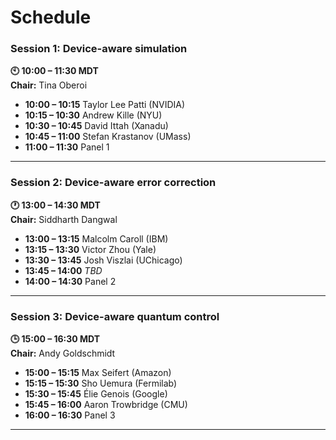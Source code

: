# Schedule

### Session 1: Device-aware simulation
**🕙 10:00 – 11:30 MDT**  
**Chair:** Tina Oberoi  

- **10:00 – 10:15** Taylor Lee Patti (NVIDIA)  
- **10:15 – 10:30** Andrew Kille (NYU)  
- **10:30 – 10:45** David Ittah (Xanadu)  
- **10:45 – 11:00** Stefan Krastanov (UMass)  
- **11:00 – 11:30** Panel 1  

---

### Session 2: Device-aware error correction
**🕐 13:00 – 14:30 MDT**  
**Chair:** Siddharth Dangwal  

- **13:00 – 13:15** Malcolm Caroll (IBM)  
- **13:15 – 13:30** Victor Zhou (Yale)  
- **13:30 – 13:45** Josh Viszlai (UChicago)
- **13:45 – 14:00** *TBD*
- **14:00 – 14:30** Panel 2  

---

### Session 3: Device-aware quantum control
**🕒 15:00 – 16:30 MDT**  
**Chair:** Andy Goldschmidt  

- **15:00 – 15:15** Max Seifert (Amazon)  
- **15:15 – 15:30** Sho Uemura (Fermilab)  
- **15:30 – 15:45** Élie Genois (Google)  
- **15:45 – 16:00** Aaron Trowbridge (CMU)  
- **16:00 – 16:30** Panel 3  

---
